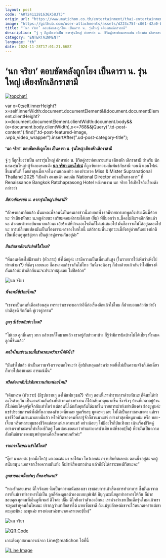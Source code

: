 ```yaml
---
layout: post
code: "ART2411281636X58JTJ"
origin_url: "https://www.matichon.co.th/entertainment/thai-entertainment/news_4926302"
image: "https://github.com/user-attachments/assets/d223c75f-c061-42a0-b04e-bf020cf73d1d"
title: "‘นก จริยา’ ตอบชัดหลังถูกโยง เป็นดารา น. รุ่นใหญ่ เตียงหักเลิกราสามี"
description: "จู่ ๆ ก็ถูกโยงว่าเป็น ดารารุ่นใหญ่ อักษรย่อ น. ชีวิตคู่กระท่อนกระแท่น เตียงหัก เลิกราสามี สำหรับ นักแสดงรุ่นใหญ่-ผู้จัดละครคนดัง นก จริยา แอนโฟเน่"
category: "ENTERTAINMENT"
language: "th"
date: 2024-11-28T17:01:21.668Z
---
```


# ‘นก จริยา’ ตอบชัดหลังถูกโยง เป็นดารา น. รุ่นใหญ่ เตียงหักเลิกราสามี

[![](https://www.matichon.co.th/wp-content/uploads/2024/11/topchat1.jpg "topchat1")](https://www.matichon.co.th/wp-content/uploads/2024/11/topchat1.jpg)

var x=0;self.innerHeight?x=self.innerWidth:document.documentElement&&document.documentElement.clientHeight?x=document.documentElement.clientWidth:document.body&&(x=document.body.clientWidth),x<=768&&jQuery(".td-post-content").find(".td-post-featured-image, .wpb\_video\_wrapper").insertAfter(".ud-post-category-title");

#### **‘นก จริยา’ ตอบชัดหลังถูกโยง เป็นดารา น. รุ่นใหญ่ เตียงหักเลิกราสามี**

จู่ ๆ ก็ถูกโยงว่าเป็น ดารารุ่นใหญ่ อักษรย่อ น. ชีวิตคู่กระท่อนกระแท่น เตียงหัก เลิกราสามี สำหรับ นักแสดงรุ่นใหญ่-ผู้จัดละครคนดัง **[นก จริยา แอนโฟเน่](https://www.instagram.com/jariya.anfone/)** ก็ถูกจัยตาความสัมพันธ์กับสามี จอนนี่ แอนโฟเน่ ขึ้นมาทันที โดยล่าสุดเมื่อเจอในงานแถลงข่าว กองประกวด Miss & Mister Supranational Thailand 2025 “เปิดตัว อแมนด้า ออบดัม National Director อย่างเป็นทางการ” ที่ Renaissance Bangkok Ratchaprasong Hotel หลังจบงาน นก จริยา ได้เปิดใจถึงเรื่องดังกล่าวว่า

##### **มีข่าวอักษรย่อ น. ดารารุ่นใหญ่ เลิกสามี?**

“อักษรย่อมาอีกแล้ว นั่นแหละพี่จอนนี่เป็นคนเอาข่าวนี้มาบอกพี่ เธอมีรายการเขาพูดถึงประเด็นนี้ด้วยนะ ว่าเตียงหักนะ น.หนูด้วยนะ เตรียมตอบคำถามได้เลย (ยิ้ม) พี่ก็บอกว่า น.นี้คงไม่มีแรงเลิกกันแล้วนะ ต่างคนต่างตะบันหมากแล้วนะ เอ้ย! แต่พี่ว่านะอะไรมันก็ไม่แน่เสมอไป มันก็อาจจะไม่ได้อยู่ตลอดไปนะ การเปลี่ยนแปลงมันเป็นเรื่องธรรมดาของโบกใบนี้ แต่ถ้าถามพี่นะทุกวะนนี้ยังอยู่ด่วยกันอย่างปกติ เป็นเพื่อนคู่ทุกข์คู่ยาก เป็นคู่เวรคู่กรรมกันอยู่ค่ะ”

##### **ยืนยันขาเตียงยังปกติใช่ไหม?**

“พี่นอนเตียงไม่มีขาแล้ว (หัวเราะ) ยังได้อยู่ค่ะ เรามีความเป็นเพื่อนกันสูง (ในรายการใบ้เพิ่มว่าเพิ่งไปทำหน้ามา?) พี่ชัดๆ เลยเนอะ ก็คงนามแก้ข่าวกันไม่ไหว วันนี้เจอน้องๆ ก็ฝากด้วยแล้วกันว่าไม่มีแรงตีกันแล้วค่ะ ถ่าเลิกกันนะจะประกาศตูมเลย ไม่ปิดด้วย”

![นก จริยา](https://www.matichon.co.th/wp-content/uploads/2024/11/S__131465409_0.jpg)

##### **พี่จอนนี่ซีเรียสไหม?**

“เขาจะเป็นคนที่เดือดร้อนสุด เพราะว่าเขาจะบอกว่าอีนี่ก่อเรื่องอีกแล้วใช่ไหม ก็ฝากบอกแล้วกันว่ายังปกติสุขดี รักกันดี คู่เวรคู่กรรม”

##### **ลูกๆ ซีเรียสกับข่าวไหม?**

“ไม่เลย ลูกพี่เฉยๆ มาก แล้วเขาก็โตมากแล้ว เขาอยู่กับข่าวมาบ้าง ก็รู้ว่ามีการบิดบ้างไม่ได้เป๊ะๆ ทั้งหมด ลูกพี่ชินแล้ว”

##### **ตกใจไหมข่าวแบบนี้เข้าครอบครัวเราได้ยังไง?**

“มันขำไปแล้ว ถ้าเป็นความจริงเราจะตกใจนะว่า อุ๊ย!มันหลุดแล้วหว่ะ พอยิ่งไม่เป็นความจริงก็เอ้อเดี๋ยวก็หายไปเองแหละ อารมณ์นั้น”

##### **หรือต้องกลับไปเติมหวานกันหน่อยไหม?**

“เติมเหรอ (หัวเราะ) (มีรูปหวานๆ ลงให้แฟนๆชม?) จริงๆ ตอนนี้เราทำรายการด้วยกันนะ ก็ดีนะได้ทำอะไรด้วยกัน เป็นงานร่วมกันบ้างที่ต่างคนต่างทำงาน ก็ได้กลับมาคุยมากขึ้น ซึ่งจริงๆ บ้านพี่เวลาอยู่บ้านก็ไม่ค่อยได้คุยจุ๊กจิ๊กกันเท่าไหร่ แต่ตอนนี้ได้กลับคุยกันได้มากขึ้น รายการเม้าท์เขย่าเตียงค่า ช่องยูทูบค่ะ แชร์ประสบการณ์ทั้งดีทั้งเลวของตัวเองนี่แหละ พูดเรียลๆ พูดตรงๆ เลย ไม่ได้เป็นกาาสอนนะคะ แต่เราแชร์ชีวิตฉันผ่านมาแบบนี้แล้ว หรือชีวิตของคนที่เรารู้จักก็ชวนมาแชร์ อย่างล่าสุดพี่หนูแหม่ม หรือ บอย-เจี๊ยบ หรือหลายมุมของชีวิตแต่ละคนน่าเอามาแชร์ อย่างน้อยๆ ไม่มีอะไรก็บันเทิงนะ เน้นเรื่องชีวิตคู่ อย่างเราทำละครก็ทำเรื่องชีวิตคู่ โดนค่อนขอดมาว่าทำแต่ละครผัวเมีย แต่พี่ชอบ(ยิ้ม) พี่ว่ามันเป็นความสัมพันธ์แรกของมนุษย์ทุกคนคือเรื่องครอบครัวค่ะ”

##### **รายการโฆษณาเข้าได้ไหม?**

“อุ๊ย! มาเลยค่ะ (ยกมือไหว้) มาเถอะค่ะ มา ขอให้มา ไหว้เลยค่ะ กราบสิบทิศเลยค่ะ ตอนนี้รอยู่ค่ะ รอผู้สนับสนุน นอกจากเรื่องความบันเทิง ก็เม้าท์เรื่องชาวบ้าน แล้วก็ยังได้สาระของชีวิตนะคะ”

##### **ลูกชายตอนนี้แฟนๆ ก็หลงรักมาก?**

“หลงรักเลยเหรอ ดีใจจังเลย คือเป็นควาทถนัดของเขา เขาชอบการเล่าเรื่องการทำอาหาร ซึ่งมันมาจากการที่แม่เขาทำอาหารไม่เป็น ลูกก็ต้องดูแลตัวเองแบบบุฟเฟ่ต์ มีบุญนะเนี่ยลูกทำอาหารให้กิน ก็ฝากขอบคุณทุกคนที่เอ็นดูพี่เจมส์ ดีใจค่ะ ปลื้ม ดีใจยิ่งกว่าตัวเองอีกนะ เราห่วงว่าเขาเป็นเด็กรุ่นใหม่แล้วเขาจะพูดเข้าหูคนอื่นไหมนะ ปรากฏว่าเขาสื่อสารได้ มายเซ็ตเขาดี ถึงแม้รูปลักษณ์เขาจะไว้หนวดเคราแต่เขาตะมุตะมินะ ละมุนค่ะ ทรงพ่อเขาค่ะหนวดเคราเยอะ(ยิ้ม)”

![นก จริยา](https://www.matichon.co.th/wp-content/uploads/2024/11/S__131465410_0-1.jpg)

[![QR Code](https://www.matichon.co.th/wp-content/uploads/2023/07/wob1371z.jpg)](https://lin.ee/ht0nDxX)

เกาะติดทุกสถานการณ์จาก Line@matichon ได้ที่นี่

[![Line Image](https://www.matichon.co.th/wp-content/uploads/2023/07/th.png)](https://lin.ee/ht0nDxX)